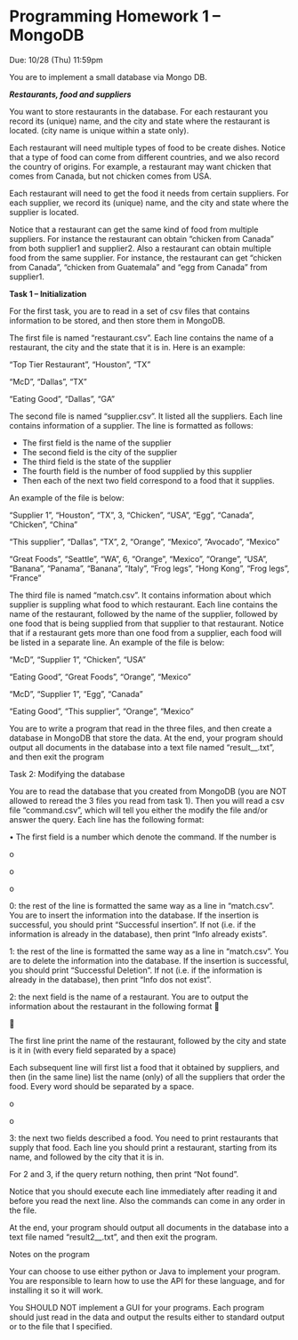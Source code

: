 # Programming Homework 1 – MongoDB

Due: 10/28 (Thu) 11:59pm

You are to implement a small database via Mongo DB.

***Restaurants, food and suppliers***

You want to store restaurants in the database. For each restaurant you record its (unique) name, and the city and state where the restaurant is located. (city name is unique within a state only).

Each restaurant will need multiple types of food to be create dishes. Notice that a type of food can come from different countries, and we also record the country of origins. For example, a restaurant may want chicken that comes from Canada, but not chicken comes from USA.

Each restaurant will need to get the food it needs from certain suppliers. For each supplier, we record its (unique) name, and the city and state where the supplier is located.

Notice that a restaurant can get the same kind of food from multiple suppliers. For instance the restaurant can obtain “chicken from Canada” from both supplier1 and supplier2. Also a restaurant can obtain multiple food from the same supplier. For instance, the restaurant can get “chicken from Canada”, “chicken from Guatemala” and “egg from Canada” from supplier1.



**Task 1 – Initialization**

For the first task, you are to read in a set of csv files that contains information to be stored, and then store them in MongoDB.

The first file is named “restaurant.csv”. Each line contains the name of a restaurant, the city and the state that it is in. Here is an example:

“Top Tier Restaurant”, “Houston”, “TX”

“McD”, “Dallas”, “TX”

“Eating Good”, “Dallas”, “GA”

The second file is named “supplier.csv”. It listed all the suppliers. Each line contains information of a supplier. The line is formatted as follows:

* The first field is the name of the supplier
* The second field is the city of the supplier
* The third field is the state of the supplier
* The fourth field is the number of food supplied by this supplier  
* Then each of the next two field correspond to a food that it supplies.

An example of the file is below:

“Supplier 1”, “Houston”, “TX”, 3, “Chicken”, “USA”, “Egg”, “Canada”, “Chicken”, “China”

“This supplier”, “Dallas”, “TX”, 2, “Orange”, “Mexico”, “Avocado”, “Mexico”

“Great Foods”, “Seattle”, “WA”, 6, “Orange”, “Mexico”, “Orange”, “USA”, “Banana”, “Panama”, “Banana”, “Italy”, “Frog legs”, “Hong Kong”, “Frog legs”, “France”

The third file is named “match.csv”. It contains information about which supplier is suppling what food to which restaurant. Each line contains the name of the restaurant, followed by the name of the supplier, followed by one food that is being supplied from that supplier to that restaurant. Notice that if a restaurant gets more than one food from a supplier, each food will be listed in a separate line. An example of the file is below:

“McD”, “Supplier 1”, “Chicken”, “USA”

“Eating Good”, “Great Foods”, “Orange”, “Mexico”

“McD”, “Supplier 1”, “Egg”, “Canada”

“Eating Good”, “This supplier”, “Orange”, “Mexico”

You are to write a program that read in the three files, and then create a database in MongoDB that store the data. At the end, your program should output all documents in the database into a text file named “result_<your last_name>_<your first name>.txt”, and then exit the program

Task 2: Modifying the database

You are to read the database that you created from MongoDB (you are NOT allowed to reread the 3 files you read from task 1). Then you will read a csv file “command.csv”, which will tell you either the modify the file and/or answer the query. Each line has the following format:

• The first field is a number which denote the command. If the number is

o

o

o

0: the rest of the line is formatted the same way as a line in “match.csv”. You are to insert the information into the database. If the insertion is successful, you should print “Successful insertion”. If not (i.e. if the information is already in the database), then print “Info already exists”.

1: the rest of the line is formatted the same way as a line in “match.csv”. You are to delete the information into the database. If the insertion is successful, you should print “Successful Deletion”. If not (i.e. if the information is already in the database), then print “Info dos not exist”.

2: the next field is the name of a restaurant. You are to output the information about the restaurant in the following format 



The first line print the name of the restaurant, followed by the city and state is it in (with every field separated by a space)

Each subsequent line will first list a food that it obtained by suppliers, and then (in the same line) list the name (only) of all the suppliers that order the food. Every word should be separated by a space.

o

o

3: the next two fields described a food. You need to print restaurants that supply that food. Each line you should print a restaurant, starting from its name, and followed by the city that it is in.

For 2 and 3, if the query return nothing, then print “Not found”.

Notice that you should execute each line immediately after reading it and before you read the next line. Also the commands can come in any order in the file.

At the end, your program should output all documents in the database into a text file named “result2_<your last_name>_<your first name>.txt”, and then exit the program.

Notes on the program

Your can choose to use either python or Java to implement your program. You are responsible to learn how to use the API for these language, and for installing it so it will work.

You SHOULD NOT implement a GUI for your programs. Each program should just read in the data and output the results either to standard output or to the file that I specified.